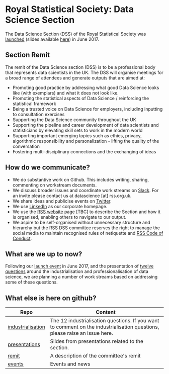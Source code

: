 # Royal Statistical Society: Data Science Section

The Data Science Section (DSS) of the Royal Statistical Society was [launched](https://www.youtube.com/watch?v=5aH3vVvtOfc) (slides available [here](https://github.com/rssdatascience/presentations/tree/master/20170624_launch_event)) in June 2017.

## Section Remit

The remit of the Data Science section (DSS) is to be a professional body that represents data scientists in the UK. The DSS will organise meetings for a broad range of attendees and generate outputs that are aimed at:

* Promoting good practice by addressing what good Data Science looks like (with exemplars) and what it does not look like.
* Promoting the statistical aspects of Data Science / reinforcing the statistical framework
* Being a trusted voice on Data Science for employers, including inputting to consultation exercises
* Supporting the Data Science community throughout the UK
* Supporting the pipeline and career development of data scientists and statisticians by elevating skill sets to work in the modern world
* Supporting important emerging topics such as ethics, privacy, algorithmic responsibility and personalization - lifting the quality of the conversation
* Fostering multi-disciplinary connections and the exchanging of ideas

## How do we communicate?

* We do substantive work on Github. This includes writing, sharing, commenting on workstream documents.
* We discuss broader issues and coordinate work streams on [Slack](https://rssdatascience.slack.com). For an invite please contact us at datascience [at] rss.org.uk. 
* We share ideas and publicise events on [Twitter](https://www.twitter.com/RSS_DSS).
* We use [LinkedIn](https://www.linkedin.com/company/11150048/) as our corporate homepage.
* We use the [RSS website](https://www.rss.org.uk) page [TBC] to describe the Section and how it is organised, enabling others to navigate to our output.
* We aspire to be self-organised without unnecessary structure and hierarchy but the RSS DSS committee reserves the right to manage the social media to maintain recognised rules of netiquette and [RSS Code of Conduct](http://www.rss.org.uk/Images/PDF/join-us/RSS-Code-of-Conduct-2014.pdf).

## What are we up to now?

Following our [launch event](https://www.youtube.com/watch?v=5aH3vVvtOfc) in June 2017, and the presentation of [twelve questions](https://github.com/rssdatascience/industrialisation) around the industrialisation and professionalisation of data science, we are planning a number of work streams based on addressing some of these questions.

## What else is here on github?

|Repo|Content|
|---|---|
|[industrialisation](https://github.com/rssdatascience/industrialisation)|The 12 industrialisation questions. If you want to comment on the industrialisation questions, please raise an issue here.|
|[presentations](https://github.com/rssdatascience/presentations)|Slides from presentations related to the section.|
|[remit](https://github.com/rssdatascience/remit)|A description of the committee's remit|
|[events](https://github.com/rssdatascience/events)|Events and news|
